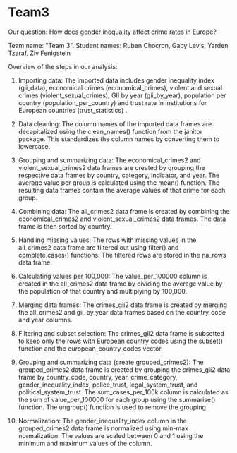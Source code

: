 #  Team3
Our question: How does gender inequality affect crime rates in Europe?

Team name: "Team 3". Student names: Ruben Chocron, Gaby Levis, Yarden Tzaraf, Ziv Fenigstein

Overview of the steps in our analysis:

1. Importing data:
The imported data includes gender inequality index (gii_data), economical crimes (economical_crimes), violent and sexual crimes (violent_sexual_crimes), GII by year (gii_by_year), population per country (population_per_country) and trust rate in institutions for European countries (trust_statistics) .

2.  Data cleaning:
The column names of the imported data frames are decapitalized using the clean_names() function from the janitor package. This standardizes the column names by converting them to lowercase.

3. Grouping and summarizing data:
The economical_crimes2 and violent_sexual_crimes2 data frames are created by grouping the respective data frames by country, category, indicator, and year. The average value per group is calculated using the mean() function. The resulting data frames contain the average values of that crime for each group.

4. Combining data:
The all_crimes2 data frame is created by combining the economical_crimes2 and violent_sexual_crimes2 data frames.
The data frame is then sorted by country.

5. Handling missing values:
The rows with missing values in the all_crimes2 data frame are filtered out using filter() and complete.cases() functions. The filtered rows are stored in the na_rows data frame.

6. Calculating values per 100,000:
The value_per_100000 column is created in the all_crimes2 data frame by dividing the average value by the population of that country and multiplying by 100,000.

7. Merging data frames:
The crimes_gii2 data frame is created by merging the all_crimes2 and gii_by_year data frames based on the country_code and year columns.

8. Filtering and subset selection:
The crimes_gii2 data frame is subsetted to keep only the rows with European country codes using the subset() function and the european_country_codes vector.

9. Grouping and summarizing data (create grouped_crimes2):
The grouped_crimes2 data frame is created by grouping the crimes_gii2 data frame by country_code, country, year, crime_category, gender_inequality_index, police_trust, legal_system_trust, and political_system_trust. The sum_cases_per_100k column is calculated as the sum of value_per_100000 for each group using the summarise() function. The ungroup() function is used to remove the grouping.

10. Normalization:
The gender_inequality_index column in the grouped_crimes2 data frame is normalized using min-max normalization. The values are scaled between 0 and 1 using the minimum and maximum values of the column.

